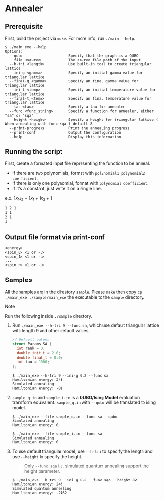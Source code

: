 # Annealer

## Prerequisite

First, build the project via `make`. For more info, run `./main --help`.

```shell
$ ./main_exe --help
Options:
  --qubo                     Specify that the graph is a QUBO
  --file <source>            The source file path of the input
  --h-tri <length>           Use built-in tool to create triangular lattice
  --ini-g <gamma>            Specify an initial gamma value for triangular lattice
  --final-g <gamma>          Specify an final gamma value for triangular lattice
  --ini-t <temp>             Specify an initial temperature value for triangular lattice
  --final-t <temp>           Specify an final temperature value for triangular lattice
  --tau <tau>                Specify a tau for annealer
  --func <func_string>       Specify a function for annealer, either "sa" or "sqa"
  --height <height>          Specify a height for triangular lattice ( When annealing with func sqa ) default 8
  --print-progress           Print the annealing progress
  --print-conf               Output the configuration
  --help                     Display this information
```

## Running the script

First, create a formated input file representing the function to be anneal.

- If there are two polynomials, format with `polynomial1 polynomial2 coefficient`.
- If there is only one polynomial, format with `polynomial coefficient`.
- If it's a constant, just write it on a single line.

e.x. $1 x_1 x_2 + 1 x_1 + 1 x_2 + 1$

```txt
1 2 1
1 1
2 1
1
```

## Output file format via print-conf

```
<energy>
<spin_0> <1 or -1>
<spin_1> <1 or -1>
...
<spin_n> <1 or -1>
```

## Samples

All the samples are in the direstory `sample`. Please `make` then copy `cp ./main_exe ./sample/main_exe` the executable to the `sample` directory.

> [!NOTE]  
> Run the following inside `./sample` directory.

1. Run `./main_exe --h-tri 9 --func sa`, which use default triangular lattice with length 9 and other default values.

    ```c++
    // Default values
    struct Params_SA {
      int rank = 0;
      double init_t = 2.0;
      double final_t = 0.0;
      int tau = 1000;
    };
    ```

    ```shell
    $ ./main_exe --h-tri 9 --ini-g 0.2 --func sa
    Hamiltonian energy: 243
    Simulated annealing
    Hamiltonian energy: -81
    ```

2. `sample_q.in` and `sample_i.in` is a **QUBO/Ising Model** evaluation transform equivalent. `sample_q.in` with `--qubo` will be translated to ising model.

    ```shell
    $ ./main_exe --file sample_q.in --func sa --qubo
    Simulated annealing
    Hamiltonian energy: 0

    $ ./main_exe --file sample_i.in --func sa
    Simulated annealing
    Hamiltonian energy: 0
    ```

3. To use default triangular model, use `--h-tri` to specify the length and use `--height` to specify the height.

    > Only `--func sqa` i.e. simulated quantum annealing support the height parameter.

    ```shell
    $ ./main_exe --h-tri 9 --ini-g 0.2 --func sqa --height 32
    Hamiltonian energy: 243
    Simulated quantum annealing
    Hamiltonian energy: -2462
    ```
